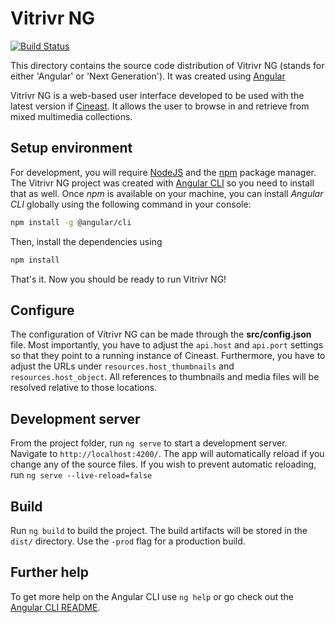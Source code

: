 # Vitrivr NG

[![Build Status](https://travis-ci.org/vitrivr/vitrivr-ng.svg?branch=master)](https://travis-ci.org/vitrivr/vitrivr-ng)

This directory contains the source code distribution of Vitrivr NG (stands for either 'Angular' or 'Next Generation'). It was created using [Angular](https://angular.io/)

Vitrivr NG is a web-based user interface developed to be used with the latest version if [Cineast](https://github.com/vitrivr/cineast). It allows the user to browse in and retrieve from mixed multimedia collections.

## Setup environment
For development, you will require [NodeJS](https://nodejs.org) and the [npm](https://www.npmjs.com/) package manager. The Vitrivr NG project was created with [Angular CLI](https://cli.angular.io) so you need to install that as well. Once *npm* is available on your machine, you can install *Angular CLI* globally using the following command in your console:

```bash
npm install -g @angular/cli
```

Then, install the dependencies using
```bash
npm install
```

That's it. Now you should be ready to run Vitrivr NG!

## Configure
The configuration of Vitrivr NG can be made through the **src/config.json** file. Most importantly, you have to adjust the `api.host` and `api.port` settings so that they point to a running instance of Cineast. Furthermore, you have to adjust the URLs under `resources.host_thumbnails` and `resources.host_object`. All references to thumbnails and media files will be resolved relative to those locations.

## Development server

From the project folder, run `ng serve` to start a development server. Navigate to `http://localhost:4200/`. The app will automatically reload if you change any of the source files.
If you wish to prevent automatic reloading, run `ng serve --live-reload=false`

## Build

Run `ng build` to build the project. The build artifacts will be stored in the `dist/` directory. Use the `-prod` flag for a production build.

## Further help

To get more help on the Angular CLI use `ng help` or go check out the [Angular CLI README](https://github.com/angular/angular-cli/blob/master/README.md).
